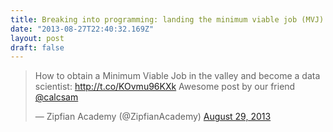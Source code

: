 ```yaml
---
title: Breaking into programming: landing the minimum viable job (MVJ)
date: "2013-08-27T22:40:32.169Z"
layout: post
draft: false
---
```


<blockquote class="twitter-tweet" data-lang="en"><p lang="en" dir="ltr">How to obtain a Minimum Viable Job in the valley and become a data scientist: <a href="http://t.co/KOvmu96KXk">http://t.co/KOvmu96KXk</a> Awesome post by our friend <a href="https://twitter.com/calcsam">@calcsam</a></p>&mdash; Zipfian Academy (@ZipfianAcademy) <a href="https://twitter.com/ZipfianAcademy/status/372871611621195776">August 29, 2013</a></blockquote>
<script async src="//platform.twitter.com/widgets.js" charset="utf-8"></script>